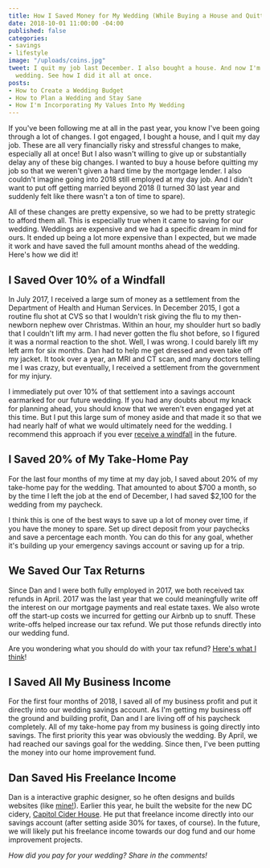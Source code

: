 ```yaml
---
title: How I Saved Money for My Wedding (While Buying a House and Quitting My Job)
date: 2018-10-01 11:00:00 -04:00
published: false
categories:
- savings
- lifestyle
image: "/uploads/coins.jpg"
tweet: I quit my job last December. I also bought a house. And now I'm paying for
  wedding. See how I did it all at once.
posts:
- How to Create a Wedding Budget
- How to Plan a Wedding and Stay Sane
- How I'm Incorporating My Values Into My Wedding
---
```


If you've been following me at all in the past year, you know I've been going through a lot of changes. I got engaged, I bought a house, and I quit my day job. These are all very financially risky and stressful changes to make, especially all at once! But I also wasn't willing to give up or substantially delay any of these big changes. I wanted to buy a house before quitting my job so that we weren't given a hard time by the mortgage lender. I also couldn't imagine going into 2018 still employed at my day job. And I didn't want to put off getting married beyond 2018 (I turned 30 last year and suddenly felt like there wasn't a ton of time to spare). 

All of these changes are pretty expensive, so we had to be pretty strategic to afford them all. This is especially true when it came to saving for our wedding. Weddings are expensive and we had a specific dream in mind for ours. It ended up being a lot more expensive than I expected, but we made it work and have saved the full amount months ahead of the wedding. Here's how we did it!

## I Saved Over 10% of a Windfall

In July 2017, I received a large sum of money as a settlement from the Department of Health and Human Services. In December 2015, I got a routine flu shot at CVS so that I wouldn't risk giving the flu to my then-newborn nephew over Christmas. Within an hour, my shoulder hurt so badly that I couldn't lift my arm. I had never gotten the flu shot before, so I figured it was a normal reaction to the shot. Well, I was wrong. I could barely lift my left arm for six months. Dan had to help me get dressed and even take off my jacket. It took over a year, an MRI and CT scan, and many doctors telling me I was crazy, but eventually, I received a settlement from the government for my injury.

I immediately put over 10% of that settlement into a savings account earmarked for our future wedding. If you had any doubts about my knack for planning ahead, you should know that we weren't even engaged yet at this time. But I put this large sum of money aside and that made it so that we had nearly half of what we would ultimately need for the wedding. I recommend this approach if you ever [receive a windfall](https://www.maggiegermano.com/blog/what-to-do-if-you-get-a-windfall/) in the future.

## I Saved 20% of My Take-Home Pay

For the last four months of my time at my day job, I saved about 20% of my take-home pay for the wedding. That amounted to about $700 a month, so by the time I left the job at the end of December, I had saved $2,100 for the wedding from my paycheck. 

I think this is one of the best ways to save up a lot of money over time, if you have the money to spare. Set up direct deposit from your paychecks and save a percentage each month. You can do this for any goal, whether it's building up  your emergency savings account or saving up for a trip. 

## We Saved Our Tax Returns

Since Dan and I were both fully employed in 2017, we both received tax refunds in April. 2017 was the last year that we could meaningfully write off the interest on our mortgage payments and real estate taxes. We also wrote off the start-up costs we incurred for getting our Airbnb up to snuff. These write-offs helped increase our tax refund. We put those refunds directly into our wedding fund. 

Are you wondering what you should do with your tax refund? [Here's what I think](https://maggiegermano.com/blog/heres-how-you-should-use-your-tax-refund/)!

## I Saved All My Business Income

For the first four months of 2018, I saved all of my business profit and put it directly into our wedding savings account. As I'm getting my business off the ground and building profit, Dan and I are living off of his paycheck completely. All of my take-home pay from my business is going directly into savings. The first priority this year was obviously the wedding. By April, we had reached our savings goal for the wedding. Since then, I've been putting the money into our home improvement fund.

## Dan Saved His Freelance Income

Dan is a interactive graphic designer, so he often designs and builds websites (like [mine!](https://www.maggiegermano.com/)). Earlier this year, he built the website for the new DC cidery, [Capitol Cider House](https://capitolciderhouse.com/). He put that freelance income directly into our savings account (after setting aside 30% for taxes, of course). In the future, we will likely put his freelance income towards our dog fund and our home improvement projects.

*How did you pay for your wedding? Share in the comments!*